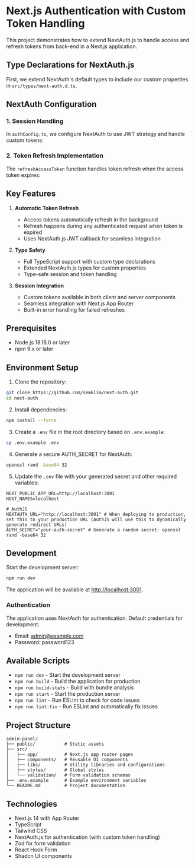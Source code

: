 # Next.js Authentication with Custom Token Handling

This project demonstrates how to extend NextAuth.js to handle access and refresh tokens from back-end in a Next.js application.

## Type Declarations for NextAuth.js

First, we extend NextAuth's default types to include our custom properties in `src/types/next-auth.d.ts`.

## NextAuth Configuration

### 1. Session Handling

In `authConfig.ts`, we configure NextAuth to use JWT strategy and handle custom tokens:

### 2. Token Refresh Implementation

The `refreshAccessToken` function handles token refresh when the access token expires:


## Key Features

1. **Automatic Token Refresh**
   - Access tokens automatically refresh in the background
   - Refresh happens during any authenticated request when token is expired
   - Uses NextAuth.js JWT callback for seamless integration

2. **Type Safety**
   - Full TypeScript support with custom type declarations
   - Extended NextAuth.js types for custom properties
   - Type-safe session and token handling

3. **Session Integration**
   - Custom tokens available in both client and server components
   - Seamless integration with Next.js App Router
   - Built-in error handling for failed refreshes


## Prerequisites

- Node.js 18.18.0 or later
- npm 9.x or later

## Environment Setup

1. Clone the repository:
```bash
git clone https://github.com/semklim/next-auth.git
cd next-auth
```

2. Install dependencies:
```bash
npm install --force
```

3. Create a `.env` file in the root directory based on `.env.example`:
```bash
cp .env.example .env
```

4. Generate a secure AUTH_SECRET for NextAuth:
```bash
openssl rand -base64 32
```

5. Update the `.env` file with your generated secret and other required variables:
```
NEXT_PUBLIC_APP_URL=http://localhost:3001
HOST_NAMES=localhost

# AuthJS
NEXTAUTH_URL="http://localhost:3001" # When deploying to production, set this to your production URL (AuthJS will use this to dynamically generate redirect URLs)
AUTH_SECRET="your-auth-secret" # Generate a random secret: openssl rand -base64 32
```

## Development

Start the development server:

```bash
npm run dev
```

The application will be available at [http://localhost:3001](http://localhost:3001).

### Authentication

The application uses NextAuth for authentication. Default credentials for development:

- Email: admin@example.com
- Password: password123

## Available Scripts

- `npm run dev` - Start the development server
- `npm run build` - Build the application for production
- `npm run build-stats` - Build with bundle analysis
- `npm run start` - Start the production server
- `npm run lint` - Run ESLint to check for code issues
- `npm run lint:fix` - Run ESLint and automatically fix issues

## Project Structure

```
admin-panel/
├── public/           # Static assets
├── src/
│   ├── app/          # Next.js app router pages
│   ├── components/   # Reusable UI components
│   ├── libs/         # Utility libraries and configurations
│   ├── styles/       # Global styles
│   └── validation/   # Form validation schemas
├── .env.example      # Example environment variables
└── README.md         # Project documentation
```

## Technologies

- Next.js 14 with App Router
- TypeScript
- Tailwind CSS
- NextAuth.js for authentication (with custom token handling)
- Zod for form validation
- React Hook Form
- Shadcn UI components